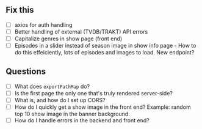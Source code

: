 ## Fix this

- [ ] axios for auth handling
- [ ] Better handling of external (TVDB/TRAKT) API errors
- [ ] Capitalize genres in show page (front end)
- [ ] Episodes in a slider instead of season image in show info page - How to do this effeiciently, lots of episodes and images to load. New endpoint?

## Questions

- [ ] What does `exportPathMap` do?
- [ ] Is the first page the only one that's truly rendered server-side?
- [ ] What is, and how do I set up CORS?
- [ ] How do I quickly get a show image in the front end? Example: random top 10 show image in the banner background.
- [ ] How do I handle errors in the backend and front end?
